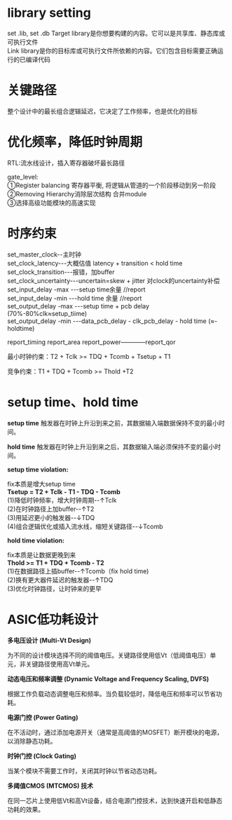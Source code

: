 # library setting
set .lib, set .db
Target library是你想要构建的内容。它可以是共享库、静态库或可执行文件   
Link library是你的目标库或可执行文件所依赖的内容。它们包含目标需要正确运行的已编译代码  

# 关键路径
整个设计中的最长组合逻辑延迟，它决定了工作频率，也是优化的目标  

# 优化频率，降低时钟周期
RTL:流水线设计，插入寄存器破坏最长路径  

gate_level:  
①Register balancing 寄存器平衡, 将逻辑从管道的一个阶段移动到另一阶段  
②Removing Hierarchy消除层次结构 合并module  
③选择高级功能模块的高速实现

# 时序约束
set_master_clock--主时钟  
set_clock_latency---大概估值  latency + transition < hold time  
set_clock_transition---报错，加buffer      
set_clock_uncertainty---uncertain=skew + jitter 对clock的uncertainty补偿    
set_input_delay -max ---setup time余量  //report   
set_input_delay -min ---hold time 余量  //report    
set_output_delay -max ---setup time + pcb delay (70%-80%clk≈setup_tiime)  
set_output_delay -min ---data_pcb_delay - clk_pcb_delay - hold time  (≈-holdtime)  

report_timing  report_area  report_power————report_qor  

最小时钟约束：T2 + Tclk >= TDQ + Tcomb + Tsetup +  T1

竞争约束：T1 + TDQ + Tcomb >= Thold +T2

# setup time、hold time
**setup time** 触发器在时钟上升沿到来之前，其数据输入端数据保持不变的最小时间。

**hold time** 触发器在时钟上升沿到来之后，其数据输入端必须保持不变的最小时间。

**setup time violation:**

fix本质是增大setup time  
**Tsetup = T2 + Tclk - T1 - TDQ - Tcomb**  
(1)降低时钟频率，增大时钟周期--↑Tclk  
(2)在时钟路径上加buffer--↑T2    
(3)用延迟更小的触发器--↓TDQ    
(4)组合逻辑优化或插入流水线，缩短关键路径--↓Tcomb  

**hold time violation:**

fix本质是让数据更晚到来  
**Thold >= T1 + TDQ + Tcomb - T2**  
(1)在数据路径上插buffer--↑Tcomb（fix hold time)  
(2)换有更大器件延迟的触发器--↑TDQ  
(3)优化时钟路径，让时钟来的更早  

# ASIC低功耗设计
**多电压设计 (Multi-Vt Design)**

为不同的设计模块选择不同的阈值电压。关键路径使用低Vt（低阈值电压）单元，非关键路径使用高Vt单元。

**动态电压和频率调整 (Dynamic Voltage and Frequency Scaling, DVFS)**

根据工作负载动态调整电压和频率。当负载较低时，降低电压和频率可以节省功耗。

**电源门控 (Power Gating)**

在不活动时，通过添加电源开关（通常是高阈值的MOSFET）断开模块的电源，以消除静态功耗。

**时钟门控 (Clock Gating)**

当某个模块不需要工作时，关闭其时钟以节省动态功耗。

**多阈值CMOS (MTCMOS) 技术**

在同一芯片上使用低Vt和高Vt设备，结合电源门控技术，达到快速开启和低静态功耗的效果。 

